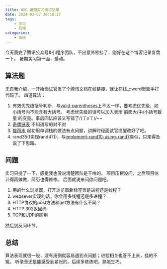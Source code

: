 ```yaml
---
title: WXG 暑期实习面试记录
date: 2024-03-07 20:18:27
tags:
    - 学习
    - 后端
categories:
    - 面经
---
```


今天面完了腾讯公众号&小程序团队，不出意外秒挂了，刚好在这个博客记录复盘一下。
暑期实习第一面，启动。

## 算法题
无自我介绍，一开始面试官发了个腾讯文档在线链接，就让在线上word里面手打代码了。
四道算法：
1. 有效优先级括号判断，与[valid-parentheses](https://leetcode.cn/problems/valid-parentheses/description/)上不太一样，要考虑优先级，如小括号内不能含有大括号。
    考虑优先级的话可以加入表示 前面大/中/小括号数量 的变量。事后回忆应该又写错了/(ㄒoㄒ)/~~
2. [奇偶链表](https://leetcode.cn/problems/odd-even-linked-list/description/)
   不知道写的对不对
3. [接雨水](https://leetcode.cn/problems/trapping-rain-water/description/)
    起初用单调栈的做法有点问题，讲解时经面试官提醒改好了吧。
4. rand35()实现rand47()，与[implement-rand10-using-rand7](https://leetcode.cn/problems/implement-rand10-using-rand7/description/)类似，只来得及说了下思路。

## 问题
实习只提了一下，感觉我也没说清楚团队是干啥的。
项目压根没问，之后项目估计得再做做，简历也得修修。
后面就说来问你问题吧。
1. 用的什么浏览器，打开浏览器新标签页是进程还是线程？
2. websever实现的话，你会用多线程还是多进程？
3. HTTP协议的post方法和get方法有什么不同？
4. HTTP 302返回码
5. TCP和UDP的区别

然后到反问环节。
## 总结
算法表现就很一般，没有用例就容易遇到点问题；进程相关也答不上来，挂的不冤。
听录音还是能感受到紧张的。后续多练练吧，熟能生巧。
